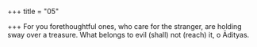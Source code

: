 +++
title = "05"

+++
For you forethoughtful ones, who care for the stranger, are holding sway  over a treasure.
What belongs to evil (shall) not (reach) it, o Ādityas.